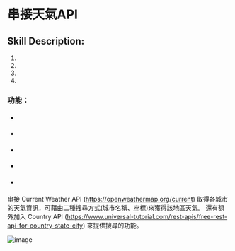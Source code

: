 # 串接天氣API

## Skill Description:

1. 
2. 
3. 
4. 

### 功能：

* ####
* ####
* ####
* ####
* ####


串接 Current Weather API (https://openweathermap.org/current) 取得各城市的天氣資訊，可藉由二種搜尋方式(城市名稱、座標)來獲得該地區天氣。
還有額外加入 Country API (https://www.universal-tutorial.com/rest-apis/free-rest-api-for-country-state-city) 來提供搜尋的功能。

![image](https://github.com/Timmy-LUO/WeatherAPI/blob/main/GIF/WeatherAPI.gif)
